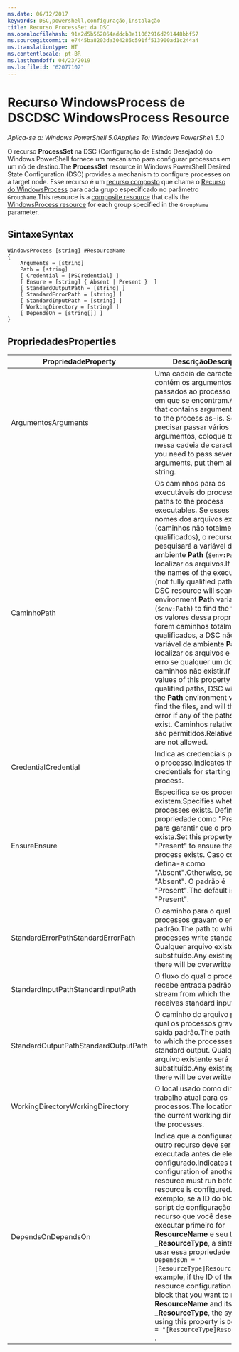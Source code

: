 ```yaml
---
ms.date: 06/12/2017
keywords: DSC,powershell,configuração,instalação
title: Recurso ProcessSet da DSC
ms.openlocfilehash: 91a2d5b562864addcb8e11062916d291448bbf57
ms.sourcegitcommit: e7445ba8203da304286c591ff513900ad1c244a4
ms.translationtype: HT
ms.contentlocale: pt-BR
ms.lasthandoff: 04/23/2019
ms.locfileid: "62077102"
---
```

# <a name="dsc-windowsprocess-resource"></a><span data-ttu-id="ca0e7-103">Recurso WindowsProcess de DSC</span><span class="sxs-lookup"><span data-stu-id="ca0e7-103">DSC WindowsProcess Resource</span></span>

<span data-ttu-id="ca0e7-104">_Aplica-se a: Windows PowerShell 5.0_</span><span class="sxs-lookup"><span data-stu-id="ca0e7-104">_Applies To: Windows PowerShell 5.0_</span></span>

<span data-ttu-id="ca0e7-105">O recurso **ProcessSet** na DSC (Configuração de Estado Desejado) do Windows PowerShell fornece um mecanismo para configurar processos em um nó de destino.</span><span class="sxs-lookup"><span data-stu-id="ca0e7-105">The **ProcessSet** resource in Windows PowerShell Desired State Configuration (DSC) provides a mechanism to configure processes on a target node.</span></span> <span data-ttu-id="ca0e7-106">Esse recurso é um [recurso composto](../../../resources/authoringResourceComposite.md) que chama o [Recurso do WindowsProcess](windowsProcessResource.md) para cada grupo especificado no parâmetro `GroupName`.</span><span class="sxs-lookup"><span data-stu-id="ca0e7-106">This resource is a [composite resource](../../../resources/authoringResourceComposite.md) that calls the [WindowsProcess resource](windowsProcessResource.md) for each group specified in the `GroupName` parameter.</span></span>

## <a name="syntax"></a><span data-ttu-id="ca0e7-107">Sintaxe</span><span class="sxs-lookup"><span data-stu-id="ca0e7-107">Syntax</span></span>

```
WindowsProcess [string] #ResourceName
{
    Arguments = [string]
    Path = [string]
    [ Credential = [PSCredential] ]
    [ Ensure = [string] { Absent | Present }  ]
    [ StandardOutputPath = [string] ]
    [ StandardErrorPath = [string] ]
    [ StandardInputPath = [string] ]
    [ WorkingDirectory = [string] ]
    [ DependsOn = [string[]] ]
}
```

## <a name="properties"></a><span data-ttu-id="ca0e7-108">Propriedades</span><span class="sxs-lookup"><span data-stu-id="ca0e7-108">Properties</span></span>

| <span data-ttu-id="ca0e7-109">Propriedade</span><span class="sxs-lookup"><span data-stu-id="ca0e7-109">Property</span></span> | <span data-ttu-id="ca0e7-110">Descrição</span><span class="sxs-lookup"><span data-stu-id="ca0e7-110">Description</span></span> |
| --- | --- |
| <span data-ttu-id="ca0e7-111">Argumentos</span><span class="sxs-lookup"><span data-stu-id="ca0e7-111">Arguments</span></span>| <span data-ttu-id="ca0e7-112">Uma cadeia de caracteres que contém os argumentos a serem passados ao processo no estado em que se encontram.</span><span class="sxs-lookup"><span data-stu-id="ca0e7-112">A string that contains arguments to pass to the process as-is.</span></span> <span data-ttu-id="ca0e7-113">Se você precisar passar vários argumentos, coloque todos nessa cadeia de caracteres.</span><span class="sxs-lookup"><span data-stu-id="ca0e7-113">If you need to pass several arguments, put them all in this string.</span></span>|
| <span data-ttu-id="ca0e7-114">Caminho</span><span class="sxs-lookup"><span data-stu-id="ca0e7-114">Path</span></span>| <span data-ttu-id="ca0e7-115">Os caminhos para os executáveis do processo.</span><span class="sxs-lookup"><span data-stu-id="ca0e7-115">The paths to the process executables.</span></span> <span data-ttu-id="ca0e7-116">Se esses forem os nomes dos arquivos executáveis (caminhos não totalmente qualificados), o recurso DSC pesquisará a variável de ambiente **Path** (`$env:Path`) para localizar os arquivos.</span><span class="sxs-lookup"><span data-stu-id="ca0e7-116">If these are the names of the executable files (not fully qualified paths), the DSC resource will search the environment **Path** variable (`$env:Path`) to find the files.</span></span> <span data-ttu-id="ca0e7-117">Se os valores dessa propriedade forem caminhos totalmente qualificados, a DSC não usará a variável de ambiente **Path** para localizar os arquivos e gerará um erro se qualquer um dos caminhos não existir.</span><span class="sxs-lookup"><span data-stu-id="ca0e7-117">If the values of this property are fully qualified paths, DSC will not use the **Path** environment variable to find the files, and will throw an error if any of the paths do not exist.</span></span> <span data-ttu-id="ca0e7-118">Caminhos relativos não são permitidos.</span><span class="sxs-lookup"><span data-stu-id="ca0e7-118">Relative paths are not allowed.</span></span>|
| <span data-ttu-id="ca0e7-119">Credential</span><span class="sxs-lookup"><span data-stu-id="ca0e7-119">Credential</span></span>| <span data-ttu-id="ca0e7-120">Indica as credenciais para iniciar o processo.</span><span class="sxs-lookup"><span data-stu-id="ca0e7-120">Indicates the credentials for starting the process.</span></span>|
| <span data-ttu-id="ca0e7-121">Ensure</span><span class="sxs-lookup"><span data-stu-id="ca0e7-121">Ensure</span></span>| <span data-ttu-id="ca0e7-122">Especifica se os processos existem.</span><span class="sxs-lookup"><span data-stu-id="ca0e7-122">Specifies whether the processes exists.</span></span> <span data-ttu-id="ca0e7-123">Defina essa propriedade como "Present" para garantir que o processo exista.</span><span class="sxs-lookup"><span data-stu-id="ca0e7-123">Set this property to "Present" to ensure that the process exists.</span></span> <span data-ttu-id="ca0e7-124">Caso contrário, defina-a como "Absent".</span><span class="sxs-lookup"><span data-stu-id="ca0e7-124">Otherwise, set it to "Absent".</span></span> <span data-ttu-id="ca0e7-125">O padrão é "Present".</span><span class="sxs-lookup"><span data-stu-id="ca0e7-125">The default is "Present".</span></span>|
| <span data-ttu-id="ca0e7-126">StandardErrorPath</span><span class="sxs-lookup"><span data-stu-id="ca0e7-126">StandardErrorPath</span></span>| <span data-ttu-id="ca0e7-127">O caminho para o qual os processos gravam o erro padrão.</span><span class="sxs-lookup"><span data-stu-id="ca0e7-127">The path to which the processes write standard error.</span></span> <span data-ttu-id="ca0e7-128">Qualquer arquivo existente será substituído.</span><span class="sxs-lookup"><span data-stu-id="ca0e7-128">Any existing file there will be overwritten.</span></span>|
| <span data-ttu-id="ca0e7-129">StandardInputPath</span><span class="sxs-lookup"><span data-stu-id="ca0e7-129">StandardInputPath</span></span>| <span data-ttu-id="ca0e7-130">O fluxo do qual o processo recebe entrada padrão.</span><span class="sxs-lookup"><span data-stu-id="ca0e7-130">The stream from which the process receives standard input.</span></span>|
| <span data-ttu-id="ca0e7-131">StandardOutputPath</span><span class="sxs-lookup"><span data-stu-id="ca0e7-131">StandardOutputPath</span></span>| <span data-ttu-id="ca0e7-132">O caminho do arquivo para o qual os processos gravam a saída padrão.</span><span class="sxs-lookup"><span data-stu-id="ca0e7-132">The path of the file to which the processes write standard output.</span></span> <span data-ttu-id="ca0e7-133">Qualquer arquivo existente será substituído.</span><span class="sxs-lookup"><span data-stu-id="ca0e7-133">Any existing file there will be overwritten.</span></span>|
| <span data-ttu-id="ca0e7-134">WorkingDirectory</span><span class="sxs-lookup"><span data-stu-id="ca0e7-134">WorkingDirectory</span></span>| <span data-ttu-id="ca0e7-135">O local usado como diretório de trabalho atual para os processos.</span><span class="sxs-lookup"><span data-stu-id="ca0e7-135">The location used as the current working directory for the processes.</span></span>|
| <span data-ttu-id="ca0e7-136">DependsOn</span><span class="sxs-lookup"><span data-stu-id="ca0e7-136">DependsOn</span></span> | <span data-ttu-id="ca0e7-137">Indica que a configuração de outro recurso deve ser executada antes de ele ser configurado.</span><span class="sxs-lookup"><span data-stu-id="ca0e7-137">Indicates that the configuration of another resource must run before this resource is configured.</span></span> <span data-ttu-id="ca0e7-138">Por exemplo, se a ID do bloco de script de configuração do recurso que você deseja executar primeiro for **ResourceName** e seu tipo for **_ResourceType**, a sintaxe para usar essa propriedade será `DependsOn = "[ResourceType]ResourceName"`.</span><span class="sxs-lookup"><span data-stu-id="ca0e7-138">For example, if the ID of the resource configuration script block that you want to run first is **ResourceName** and its type is **_ResourceType**, the syntax for using this property is `DependsOn = "[ResourceType]ResourceName"` .</span></span>|
